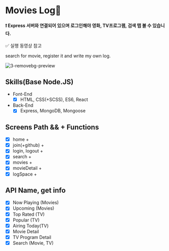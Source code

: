 # Movies Log🚀
#### ❗ Express 서버와 연결되어 있으며 로그인해야 영화, TV프로그램, 검색 탭 볼 수 있습니다.
✅ 실행 동영상 참고

search for movie, register it and write my own log.

![3-removebg-preview](https://user-images.githubusercontent.com/78192018/134357751-e17eb01b-5f3a-4fa2-9cb6-3acfc8706d09.png)


## Skills(Base Node.JS)

- Font-End
  - [x] HTML, CSS(+SCSS), ES6, React
- Back-End
  - [x] Express, MongoDB, Mongoose

## Screens Path && + Functions

- [x] home +
- [x] join(+github) +
- [x] login, logout +
- [x] search +
- [x] movies +
- [x] movieDetail +
- [x] logSpace +

## API Name, get info

- [x] Now Playing (Movies)
- [x] Upcoming (Movies)
- [x] Top Rated (TV)
- [x] Popular (TV)
- [x] Airing Today(TV)
- [x] Movie Detail
- [x] TV Program Detail
- [x] Search (Movie, TV)
